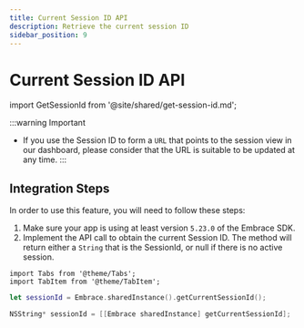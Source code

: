 ```yaml
---
title: Current Session ID API
description: Retrieve the current session ID
sidebar_position: 9
---
```


# Current Session ID API

import GetSessionId from '@site/shared/get-session-id.md';

<GetSessionId />

:::warning Important
- If you use the Session ID to form a `URL` that points to the session view in our dashboard, please consider that the URL is suitable to be updated at any time.
:::

## Integration Steps

In order to use this feature, you will need to follow these steps:

1. Make sure your app is using at least version `5.23.0` of the Embrace SDK.
2. Implement the API call to obtain the current Session ID. The method will return either a `String` that is the SessionId, or null if there is no active session.

```mdx-code-block
import Tabs from '@theme/Tabs';
import TabItem from '@theme/TabItem';
```

<Tabs groupId="ios-language" queryString="ios-language">
<TabItem value="swift" label="Swift">

```swift
let sessionId = Embrace.sharedInstance().getCurrentSessionId();
```

</TabItem>

<TabItem value="objectivec" label="Objective-C">

```objectivec
NSString* sessionId = [[Embrace sharedInstance] getCurrentSessionId];
```

</TabItem>

</Tabs>
